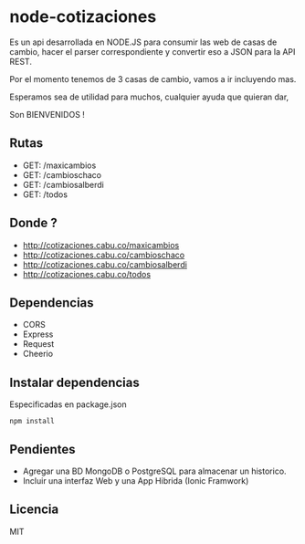 # node-cotizaciones

Es un api desarrollada en NODE.JS para consumir las web de casas de cambio,
hacer el parser correspondiente y convertir eso a JSON para la API REST.

Por el momento tenemos de 3 casas de cambio, vamos a ir incluyendo mas.

Esperamos sea de utilidad para muchos, cualquier ayuda que quieran dar,

Son BIENVENIDOS !

## Rutas

- GET: /maxicambios
- GET: /cambioschaco
- GET: /cambiosalberdi
- GET: /todos

## Donde ?

- http://cotizaciones.cabu.co/maxicambios
- http://cotizaciones.cabu.co/cambioschaco
- http://cotizaciones.cabu.co/cambiosalberdi
- http://cotizaciones.cabu.co/todos

## Dependencias

- CORS
- Express
- Request
- Cheerio

## Instalar dependencias

Especificadas en package.json

```console
npm install
```
## Pendientes

- Agregar una BD MongoDB o PostgreSQL para almacenar un historico.
- Incluir una interfaz Web y una App Hibrida (Ionic Framwork)

## Licencia

MIT
